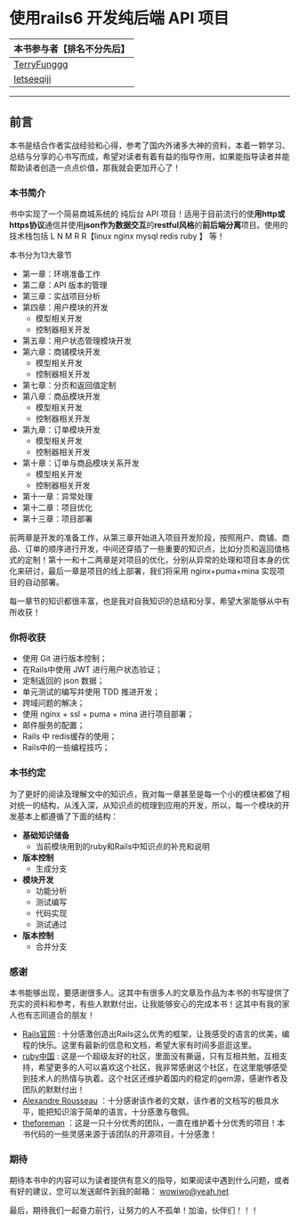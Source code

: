 # 使用rails6 开发纯后端 API 项目

| **本书参与者【排名不分先后】**                |
| --------------------------------------------- |
| [TerryFunggg](https://github.com/TerryFunggg) |
| [letseeqiji](https://github.com/letseeqiji)   |

---

## 前言

本书是结合作者实战经验和心得，参考了国内外诸多大神的资料，本着一颗学习、总结与分享的心书写而成，希望对读者有着有益的指导作用，如果能指导读者并能帮助读者创造一点点价值，那我就会更加开心了！

### 本书简介

书中实现了一个简易商城系统的 纯后台 API 项目！适用于目前流行的使**用http或https协议**通信并使用**json作为数据交互**的**restful风格**的**前后端分离**项目。使用的技术栈包括 L N M R R【linux nginx mysql redis ruby 】 等！

本书分为13大章节

- 第一章：环境准备工作
- 第二章：API 版本的管理
- 第三章：实战项目分析
- 第四章：用户模块的开发
  - 模型相关开发
  - 控制器相关开发
- 第五章：用户状态管理模块开发
- 第六章：商铺模块开发
  - 模型相关开发
  - 控制器相关开发
- 第七章：分页和返回值定制
- 第八章：商品模块开发
  - 模型相关开发
  - 控制器相关开发
- 第九章：订单模块开发
  - 模型相关开发
  - 控制器相关开发
- 第十章：订单与商品模块关系开发
  - 模型相关开发
  - 控制器相关开发
- 第十一章：异常处理
- 第十二章：项目优化
- 第十三章：项目部署



前两章是开发的准备工作，从第三章开始进入项目开发阶段，按照用户、商铺、商品、订单的顺序进行开发，中间还穿插了一些重要的知识点，比如分页和返回值格式的定制！第十一和十二两章是对项目的优化，分别从异常的处理和项目本身的优化来研讨，最后一章是项目的线上部署，我们将采用 nginx+puma+mina 实现项目的自动部署。

每一章节的知识都很丰富，也是我对自我知识的总结和分享，希望大家能够从中有所收获！



### 你将收获

- 使用 Git 进行版本控制；
- 在Rails中使用 JWT 进行用户状态验证；
- 定制返回的 json 数据；
- 单元测试的编写并使用 TDD 推进开发；
- 跨域问题的解决；
- 使用 nginx + ssl + puma + mina 进行项目部署；
- 邮件服务的配置；
- Rails 中 redis缓存的使用；
- Rails中的一些编程技巧；



### 本书约定

为了更好的阅读及理解文中的知识点，我对每一章甚至是每一个小的模块都做了相对统一的结构，从浅入深，从知识点的梳理到应用的开发，所以，每一个模块的开发基本上都遵循了下面的结构：

- **基础知识储备**
  - 当前模块用到的ruby和Rails中知识点的补充和说明
- **版本控制**
  - 生成分支
- **模块开发**
  - 功能分析
  - 测试编写
  - 代码实现
  - 测试通过
- **版本控制**
  - 合并分支



### 感谢

本书能够出现，要感谢很多人。这其中有很多人的文章及作品为本书的书写提供了充实的资料和参考，有些人默默付出，让我能够安心的完成本书！这其中有我的家人也有志同道合的朋友！

- [Rails官网](https://rubyonrails.org/) : 十分感激创造出Rails这么优秀的框架，让我感受的语言的优美，编程的快乐。这里有最新的信息和文档，希望大家有时间多逛逛这里。
- [ruby中国](https://ruby-china.org/) : 这是一个超级友好的社区，里面没有撕逼，只有互相共勉，互相支持，希望更多的人可以喜欢这个社区，我非常感谢这个社区，在这里能够感受到技术人的热情与执着。这个社区还维护着国内的稳定的gem源，感谢作者及团队的默默付出！
- [Alexandre Rousseau](https://github.com/madeindjs) ：十分感谢该作者的文献，该作者的文档写的极具水平，能把知识溶于简单的语言，十分感激与敬佩。
- [theforeman](https://github.com/theforeman) ：这是一只十分优秀的团队，一直在维护着十分优秀的项目！本书代码的一些灵感来源于该团队的开源项目，十分感激！

### 期待

期待本书中的内容可以为读者提供有意义的指导，如果阅读中遇到什么问题，或者有好的建议，您可以发送邮件到我的邮箱： wowiwo@yeah.net

最后，期待我们一起奋力前行，让努力的人不孤单！加油，伙伴们！！！
